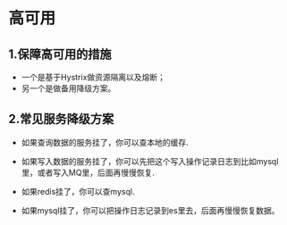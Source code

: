 # 高可用

## 1.保障高可用的措施

- 一个是基于Hystrix做资源隔离以及熔断；
- 另一个是做备用降级方案。

## 2.常见服务降级方案

- 如果查询数据的服务挂了，你可以查本地的缓存.

- 如果写入数据的服务挂了，你可以先把这个写入操作记录日志到比如mysql里，或者写入MQ里，后面再慢慢恢复.

- 如果redis挂了，你可以查mysql.

- 如果mysql挂了，你可以把操作日志记录到es里去，后面再慢慢恢复数据。